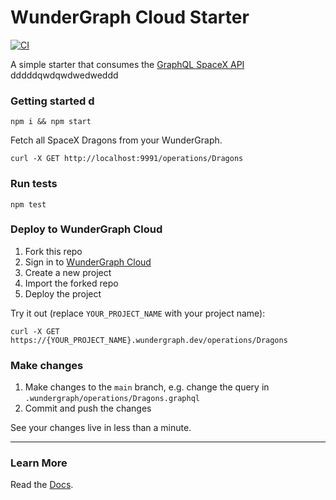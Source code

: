 # WunderGraph Cloud Starter

[![CI](https://github.com/wundergraph/cloud-starter/actions/workflows/ci.yaml/badge.svg)](https://github.com/wundergraph/cloud-starter/actions/workflows/ci.yaml)

A simple starter that consumes the [GraphQL SpaceX API](https://spacex-api.fly.dev/graphql/)
dddddqwdqwdwedweddd
### Getting started d

```shell
npm i && npm start
```

Fetch all SpaceX Dragons from your WunderGraph.

```shell
curl -X GET http://localhost:9991/operations/Dragons
```

### Run tests

```shell
npm test
```

### Deploy to WunderGraph Cloud

1. Fork this repo
2. Sign in to [WunderGraph Cloud](https://cloud.wundergraph.com)
3. Create a new project
4. Import the forked repo
5. Deploy the project

Try it out (replace `YOUR_PROJECT_NAME` with your project name):

```shell
curl -X GET https://{YOUR_PROJECT_NAME}.wundergraph.dev/operations/Dragons
```

### Make changes

1. Make changes to the `main` branch, e.g. change the query in `.wundergraph/operations/Dragons.graphql`
2. Commit and push the changes

See your changes live in less than a minute.

---

### Learn More

Read the [Docs](https://wundergraph.com/docs).

